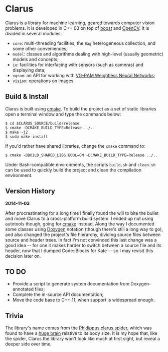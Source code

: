 Clarus
======

Clarus is a library for machine learning, geared towards computer vision problems. It is developed in C++ 03 on top of [boost](http://www.boost.org/) and [OpenCV](http://opencv.org/). It is divided in several modules:

* `core`: multi-threading facilities, the `Bag` heterogeneous collection, and some other conveniences;
* `model`: classes and algorithms dealing with high-level (usually geometric) models and concepts;
* `io`: facilities for interfacing with sensors (such as cameras) and displaying data;
* `vgram`: an API for working with [VG-RAM Weightless Neural Networks](https://github.com/xperroni/Yamabiko/tree/master/2013-2);
* `vision`: operations on images.

Build & Install
---------------

Clarus is built using [cmake](http://www.cmake.org/). To build the project as a set of static libraries open a terminal window and type the commands below:

    $ cd $CLARUS_SOURCE/build/release
    $ cmake -DCMAKE_BUILD_TYPE=Release ../..
    $ make -j2
    $ sudo make install

If you'd rather have shared libraries, change the `cmake` command to:

    $ cmake -DBUILD_SHARED_LIBS:BOOL=ON -DCMAKE_BUILD_TYPE=Release ../..

Under Bash-compatible environments, the scripts `build.sh` and `clean.sh` can be used to quickly build the project and clean the compilation environment.

Version History
---------------

**2014-11-03**

After procrastinating for a long time I finally found the will to bite the bullet and move Clarus to a cross-platform build system. I ended up not using autotools though, going for [cmake](http://www.cmake.org/) instead. Along the way I documented some classes using [Doxygen](http://www.doxygen.org) notation (though there's still a long way to go), and also changed the project's file hierarchy, dividing source files between source and header trees. In fact I'm not convinced this last change was a good idea -- for one it makes harder to switch between a source file and its header, now that I dumped Code::Blocks for Kate -- so I may revisit this decision later on.

TO DO
-----

* Provide a script to generate system documentation from Doxygen-annotated files;
* Complete the in-source API documentation;
* Move the code base to C++ 11, when support is widespread enough.

Trivia
------

The library's name comes from the [Phidippus clarus spider](http://en.wikipedia.org/wiki/Phidippus_clarus), which was found to have a [huge brain](http://news.nationalgeographic.com/news/2011/12/111219-spiders-big-brains-bodies-legs-webs-animals-science/) relative to its body size. It is my hope that, like the spider, Clarus the library won't look like much at first sight, but reveal a deeper side over time.
